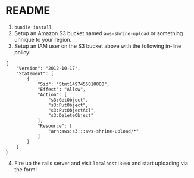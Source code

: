 # README
1. `bundle install`
2. Setup an Amazon S3 bucket named `aws-shrine-upload` or something unnique to your region.
3. Setup an IAM user on the S3 bucket above with the following in-line policy:
```
{
    "Version": "2012-10-17",
    "Statement": [
        {
            "Sid": "Stmt1497455010000",
            "Effect": "Allow",
            "Action": [
                "s3:GetObject",
                "s3:PutObject",
                "s3:PutObjectAcl",
                "s3:DeleteObject"
            ],
            "Resource": [
                "arn:aws:s3:::aws-shrine-upload/*"
            ]
        }
    ]
}
```
4. Fire up the rails server and visit `localhost:3000` and start uploading via the form!
